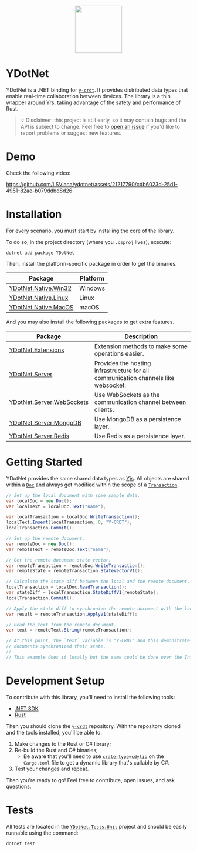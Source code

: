 <p align="center">
  <img width="128" height="128" src="https://github.com/LSViana/ydotnet/assets/21217790/51be1008-7bac-4bb0-b5bb-d4c9f5ab6d7d" />
</p>

# YDotNet

YDotNet is a .NET binding for [`y-crdt`](https://github.com/y-crdt/ypy). It provides distributed data types that enable
real-time collaboration between devices. The library is a thin wrapper around Yrs, taking advantage of the safety and performance of Rust.

> 💡 Disclaimer: this project is still early, so it may contain bugs and the API is subject to change. Feel free to
> [open an issue](https://github.com/LSViana/ydotnet/issues/new) if you'd like to report problems or suggest new features.

# Demo

Check the following video:

https://github.com/LSViana/ydotnet/assets/21217790/cdb6023d-25d1-4951-82ae-b079ddbd8d26

# Installation

For every scenario, you must start by installing the core of the library.

To do so, in the project directory (where you `.csproj` lives), execute:

```shell
dotnet add package YDotNet
```

Then, install the platform-specific package in order to get the binaries.

| Package                                                                     | Platform |
|-----------------------------------------------------------------------------|----------|
| [YDotNet.Native.Win32](https://www.nuget.org/packages/YDotNet.Native.Win32) | Windows  |
| [YDotNet.Native.Linux](https://www.nuget.org/packages/YDotNet.Native.Linux) | Linux    |
| [YDotNet.Native.MacOS](https://www.nuget.org/packages/YDotNet.Native.MacOS) | macOS    |

And you may also install the following packages to get extra features.

| Package                                                                               | Description                                                                        |
|---------------------------------------------------------------------------------------|------------------------------------------------------------------------------------|
| [YDotNet.Extensions](https://www.nuget.org/packages/YDotNet.Extensions)               | Extension methods to make some operations easier.                                  |
| [YDotNet.Server](https://www.nuget.org/packages/YDotNet.Server)                       | Provides the hosting infrastructure for all communication channels like websocket. |
| [YDotNet.Server.WebSockets](https://www.nuget.org/packages/YDotNet.Server.WebSockets) | Use WebSockets as the communication channel between clients.                       |
| [YDotNet.Server.MongoDB](https://www.nuget.org/packages/YDotNet.Server.MongoDB)       | Use MongoDB as a persistence layer.                                                |
| [YDotNet.Server.Redis](https://www.nuget.org/packages/YDotNet.Server.Redis)           | Use Redis as a persistence layer.                                                  |

# Getting Started

YDotNet provides the same shared data types as [Yjs](https://docs.yjs.dev/). All objects are shared within a
[`Doc`](https://github.com/LSViana/ydotnet/blob/5c51f761f608d03fc88edaaf31aee4608afe0d3e/YDotNet/Document/Doc.cs) and always get modified within
the scope of a [`Transaction`](https://github.com/LSViana/ydotnet/blob/5c51f761f608d03fc88edaaf31aee4608afe0d3e/YDotNet/Document/Transactions/Transaction.cs).

```csharp
// Set up the local document with some sample data.
var localDoc = new Doc();
var localText = localDoc.Text("name");

var localTransaction = localDoc.WriteTransaction();
localText.Insert(localTransaction, 0, "Y-CRDT");
localTransaction.Commit();

// Set up the remote document.
var remoteDoc = new Doc();
var remoteText = remoteDoc.Text("name");

// Get the remote document state vector.
var remoteTransaction = remoteDoc.WriteTransaction();
var remoteState = remoteTransaction.StateVectorV1();

// Calculate the state diff between the local and the remote document.
localTransaction = localDoc.ReadTransaction();
var stateDiff = localTransaction.StateDiffV1(remoteState);
localTransaction.Commit();

// Apply the state diff to synchronize the remote document with the local changes.
var result = remoteTransaction.ApplyV1(stateDiff);

// Read the text from the remote document.
var text = remoteText.String(remoteTransaction);

// At this point, the `text` variable is "Y-CRDT" and this demonstrates how the two
// documents synchronized their state.
//
// This example does it locally but the same could be done over the Internet, for example.
```

# Development Setup

To contribute with this library, you'll need to install the following tools:

- [.NET SDK](https://dotnet.microsoft.com/download/dotnet/)
- [Rust](https://www.rust-lang.org/tools/install)

Then you should clone the [`y-crdt`](https://github.com/y-crdt/y-crdt) repository. With the repository
cloned and the tools installed, you'll be able to:

1. Make changes to the Rust or C# library;
2. Re-build the Rust and C# binaries;
    - Be aware that you'll need to use
      [`crate-type=cdylib`](https://github.com/y-crdt/y-crdt/blob/main/yffi/Cargo.toml#L19)
      on the `Cargo.toml` file to get a dynamic library that's callable by C#.
3. Test your changes and repeat.

Then you're ready to go! Feel free to contribute, open issues, and ask questions.

# Tests

All tests are located in the [`YDotNet.Tests.Unit`](https://github.com/LSViana/ydotnet/tree/main/Tests/YDotNet.Tests.Unit)
project and should be easily runnable using the command:

```sh
dotnet test
```
